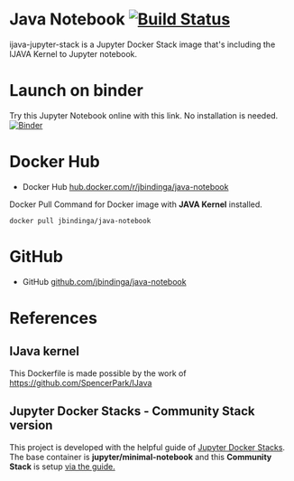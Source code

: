 # Java Notebook [![Build Status](https://travis-ci.com/jbindinga/java-notebook.svg?branch=master)](https://travis-ci.com/jbindinga/java-notebook)
ijava-jupyter-stack is a Jupyter Docker Stack image that's including the IJAVA Kernel to Jupyter notebook.

# Launch on binder
Try this Jupyter Notebook online with this link. No installation is needed.
[![Binder](https://mybinder.org/badge_logo.svg)](https://mybinder.org/v2/gh/jbindinga/java-notebook/master)

# Docker Hub
* Docker Hub [hub.docker.com/r/jbindinga/java-notebook](https://hub.docker.com/r/jbindinga/java-notebook)

Docker Pull Command for Docker image with **JAVA Kernel** installed.
```
docker pull jbindinga/java-notebook
```

# GitHub
* GitHub [github.com/jbindinga/java-notebook](https://github.com/jbindinga/java-notebook)

# References
## IJava kernel
This Dockerfile is made possible by the work of https://github.com/SpencerPark/IJava

## Jupyter Docker Stacks - Community Stack version
This project is developed with the helpful guide of [Jupyter Docker Stacks](https://jupyter-docker-stacks.readthedocs.io/en/latest/). The base container is **jupyter/minimal-notebook** and this **Community Stack** is setup [via the guide.](https://jupyter-docker-stacks.readthedocs.io/en/latest/contributing/stacks.html)
